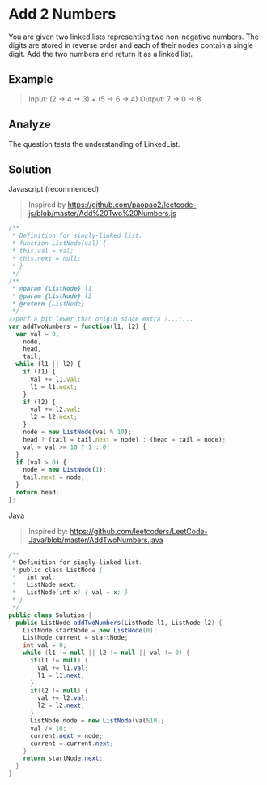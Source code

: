 # Add 2 Numbers

You are given two linked lists representing two non-negative numbers. The digits are stored in reverse order and each of their nodes contain a single digit. Add the two numbers and return it as a linked list.

## Example

> Input: (2 -> 4 -> 3) + (5 -> 6 -> 4)
> Output: 7 -> 0 -> 8

## Analyze

The question tests the understanding of LinkedList.

## Solution

Javascript (recommended)
> Inspired by https://github.com/paopao2/leetcode-js/blob/master/Add%20Two%20Numbers.js

```js
/**
 * Definition for singly-linked list.
 * function ListNode(val) {
 * this.val = val;
 * this.next = null;
 * }
 */
/**
 * @param {ListNode} l1
 * @param {ListNode} l2
 * @return {ListNode}
 */
//perf a bit lower than origin since extra ?...:...
var addTwoNumbers = function(l1, l2) {
  var val = 0,
    node,
    head,
    tail;
  while (l1 || l2) {
    if (l1) {
      val += l1.val;
      l1 = l1.next;
    }
    if (l2) {
      val += l2.val;
      l2 = l2.next;
    }
    node = new ListNode(val % 10);
    head ? (tail = tail.next = node) : (head = tail = node);
    val = val >= 10 ? 1 : 0;
  }
  if (val > 0) {
    node = new ListNode(1);
    tail.next = node;
  }
  return head;
};
```

Java

> Inspired by: https://github.com/leetcoders/LeetCode-Java/blob/master/AddTwoNumbers.java

```java
/**
 * Definition for singly-linked list.
 * public class ListNode {
 *   int val;
 *   ListNode next;
 *   ListNode(int x) { val = x; }
 * }
 */
public class Solution {
  public ListNode addTwoNumbers(ListNode l1, ListNode l2) {
    ListNode startNode = new ListNode(0);
    ListNode current = startNode;
    int val = 0;
    while (l1 != null || l2 != null || val != 0) {
      if(l1 != null) {
        val += l1.val;
        l1 = l1.next;
      }
      if(l2 != null) {
        val += l2.val;
        l2 = l2.next;
      }
      ListNode node = new ListNode(val%10);
      val /= 10;
      current.next = node;
      current = current.next;
    }
    return startNode.next;
  }
}
```
